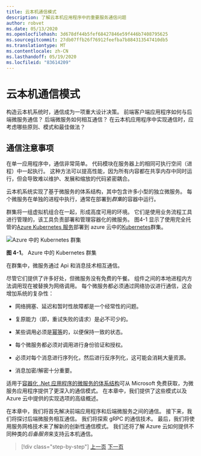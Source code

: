 ```yaml
---
title: 云本机通信模式
description: 了解云本机应用程序中的重要服务通信问题
author: robvet
ms.date: 05/13/2020
ms.openlocfilehash: 3d678df44b5fef68427846e59f446b7408795625
ms.sourcegitcommit: 27db07ffb26f76912feefba7b884313547410db5
ms.translationtype: MT
ms.contentlocale: zh-CN
ms.lasthandoff: 05/19/2020
ms.locfileid: "83614209"
---
```

# <a name="cloud-native-communication-patterns"></a>云本机通信模式

构造云本机系统时，通信成为一项重大设计决策。 前端客户端应用程序如何与后端微服务通信？ 后端微服务如何相互通信？ 在云本机应用程序中实现通信时，应考虑哪些原则、模式和最佳做法？

## <a name="communication-considerations"></a>通信注意事项

在单一应用程序中，通信非常简单。 代码模块在服务器上的相同可执行空间（进程）中一起执行。 这种方法可以提高性能，因为所有内容都在共享内存中同时运行，但会导致难以维护、发展和缩放的代码紧密耦合。

云本机系统实现了基于微服务的体系结构，其中包含许多小型的独立微服务。 每个微服务在单独的进程中执行，通常在部署到*群集*的容器中运行。

群集将一组虚拟机组合在一起，形成高度可用的环境。 它们是使用业务流程工具进行管理的，该工具负责部署和管理容器化的微服务。 图4-1 显示了使用完全托管的[Azure Kubernetes 服务](https://docs.microsoft.com/azure/aks/intro-kubernetes)部署到 azure 云中的[Kubernetes](https://kubernetes.io)群集。

![Azure 中的 Kubernetes 群集](./media/kubernetes-cluster-in-azure.png)

**图 4-1**。 Azure 中的 Kubernetes 群集

在群集中，微服务通过 Api 和消息技术相互通信。

尽管它们提供了许多好处，但微服务没有免费的午餐。 组件之间的本地进程内方法调用现在被替换为网络调用。 每个微服务都必须通过网络协议进行通信，这会增加系统的复杂性：

- 网络拥塞、延迟和暂时性故障都是一个经常性的问题。

- 复原能力（即，重试失败的请求）是必不可少的。

- 某些调用必须是[幂等](https://www.restapitutorial.com/lessons/idempotency.html)的，以便保持一致的状态。

- 每个微服务都必须对调用进行身份验证和授权。

- 必须对每个消息进行序列化，然后进行反序列化，这可能会消耗大量资源。

- 消息加密/解密十分重要。

适用于[容器化 .Net 应用程序的微服务的体系结构](https://dotnet.microsoft.com/download/thank-you/microservices-architecture-ebook)可从 Microsoft 免费获取，为微服务应用程序提供了更深入的通信模式。 在本章中，我们提供了这些模式以及 Azure 云中提供的实现选项的高级概述。

在本章中，我们将首先解决前端应用程序和后端微服务之间的通信。 接下来，我们将探讨后端微服务相互通信。 我们将探索 gRPC 的通信技术。 最后，我们将使用服务网格技术来了解新的创新性通信模式。 我们还将了解 Azure 云如何提供不同种类的*后备服务*来支持云本机通信。

>[!div class="step-by-step"]
>[上一页](other-deployment-options.md)
>[下一页](front-end-communication.md)
